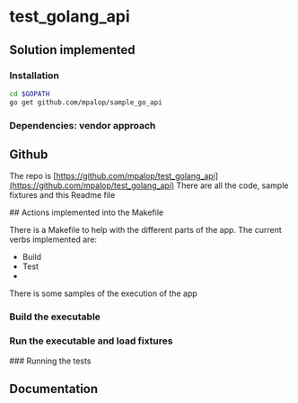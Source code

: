 # test_golang_api

## Solution implemented 


### Installation 
```bash 
cd $GOPATH
go get github.com/mpalop/sample_go_api 
```

### Dependencies: vendor approach



## Github
The repo is [https://github.com/mpalop/test_golang_api](https://github.com/mpalop/test_golang_api)
There are all the code, sample fixtures and this Readme file

## Actions implemented into the Makefile

There is a Makefile to help with the different parts of the app. The current verbs implemented are:
* Build 
* Test 
*  

There is some samples of the execution of the app
### Build the executable 
### Run the executable and load fixtures 
### Running the tests



## Documentation 






